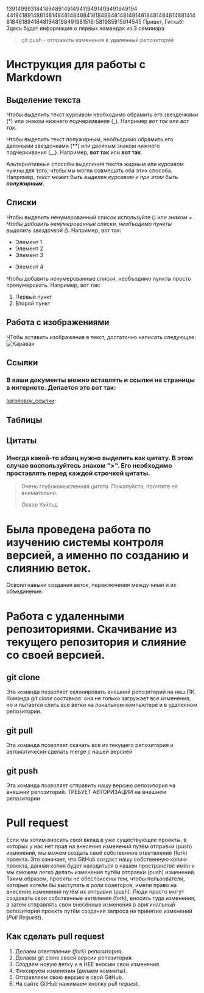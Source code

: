 1391499931841894891491494119491409491949194
4419418914881481484814848841818488481481481481848148481488141481848189418481948198491981518г581985915814545
Привет, Гитхаб! Здесь будет информация о первых командах из 3 семинара
> git push - отправить изменения в удаленный репозиторий 

# Инструкция для работы с Markdown

## Выделение текста

Чтобы выделить текст курсивом необходимо обрамить его звездочками (*) или знаком нижнего подчеркивания (_). Например *вот так* или _вот так_.

Чтобы выделить текст полужирным, необъодимо обрамить его двйоными звездочками (**) или двойным знаком нижнего подчеркивания (__). Например, **вот так** или __вот так__.

Альтернативные способы выделения текста жирным или курсивом нужны для того, чтобы мы могли совмещать оба этих способа. Например, _текст может быть выделен курсивом и при этом быть **полужирным**_.

## Списки

Чтобы выделить ненумерованный список используйте (*) или знаком + .
Чтобы добавить ненумерованные списки, необъодимо пункты выделить звездочкой (*). Например, вот так:
* Элемент 1
* Элемент 2
* Элемент 3
+ Элемент 4

Чтобы добавить ненумерованные списки, необъодимо пункты просто пронумеровать.
Например, вот так:
1. Первый пункт
2. Второй пункт

## Работа с изображениями

ЧТобы вставить изображения в текст, достаточно написать следующее:
![Караван](3.jpg)

## Сcылки
### В ваши документы можно вставлять и ссылки на страницы в интернете. Делается это вот так: 
[заголовок_ссылки](сама_ссылка):

## Таблицы

## Цитаты 
### Иногда какой-то абзац нужно выделить как цитату. В этом случае воспользуйтесь знаком ">". Его необходимо проставлять перед каждой строчкой цитаты.
> Очень глубокомысленная цитата. Пожалуйста, прочтите её внимательно.
>
> Оскар Уайльд

# Была проведена работа по изучению системы контроля версией, а именно по созданию и слиянию веток.
Освоил навыки создания веток, переключения между ними и их объединение.

# Работа с удаленными репозиториями. Скачивание из текущего репозитория и слияние со своей версией.

## git clone
Эта команда позволяет склонировать внешний репозиторий на наш ПК.
Команда *git clone* составная: она не только
загружает все изменения, но и пытается слить
все ветки на локальном компьютере и в
удаленном репозитории.

## git pull
Эта команда позволяет скачать все из текущего репозитория и автоматически
сделать merge с нашей версией

## git push
Эта команда позволяет отправить нашу версию репозитория на внешний
репозиторий. ТРЕБУЕТ АВТОРИЗАЦИИ на внешнем репозитории

# Pull request
Если мы хотим вносить свой вклад в уже существующие проекты, в которых у нас нет прав на внесения изменений путём отправки (push) изменений, мы можем создать своё собственное ответвление (fork) проекта. Это означает, что GitHub создаст нашу собственную копию проекта, данная копия будет находиться в нашем пространстве имён и мы сможем легко делать изменения путём отправки (push) изменений. Таким образом, проекты не обеспокоены тем, чтобы пользователи, которые хотели бы выступать в роли соавторов, имели право на внесение изменений путём их отправки (push). Люди просто могут создавать свои собственные ветвления (fork), вносить туда изменения, а затем отправлять свои внесённые изменения в оригинальный репозиторий проекта путём создания запроса на принятие изменений (*Pull Request*).

## Как сделать pull request
1. Делаем ответвление (*fork*) репозитория.
2. Делаем git clone своей версии репозитория.
3. Создаем новую ветку и в НЕЕ вносим свои изменения.
4. Фиксируем изменения (делаем коммиты).
5. Отправляем свою версию в свой GitHub.
6. На сайте GitHub нажимаем кнопку *pull request*.